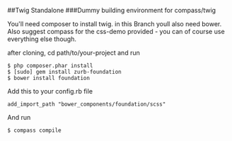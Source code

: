 ##Twig Standalone 
###Dummy building environment for compass/twig

You'll need composer to install twig.
in this Branch youll also need bower.
Also suggest compass for the css-demo provided - you can of course use everything else though.

after cloning, cd path/to/your-project and run

```
$ php composer.phar install
$ [sudo] gem install zurb-foundation
$ bower install foundation
```

Add this to your config.rb file

```
add_import_path "bower_components/foundation/scss"
```

And run

```
$ compass compile
```

